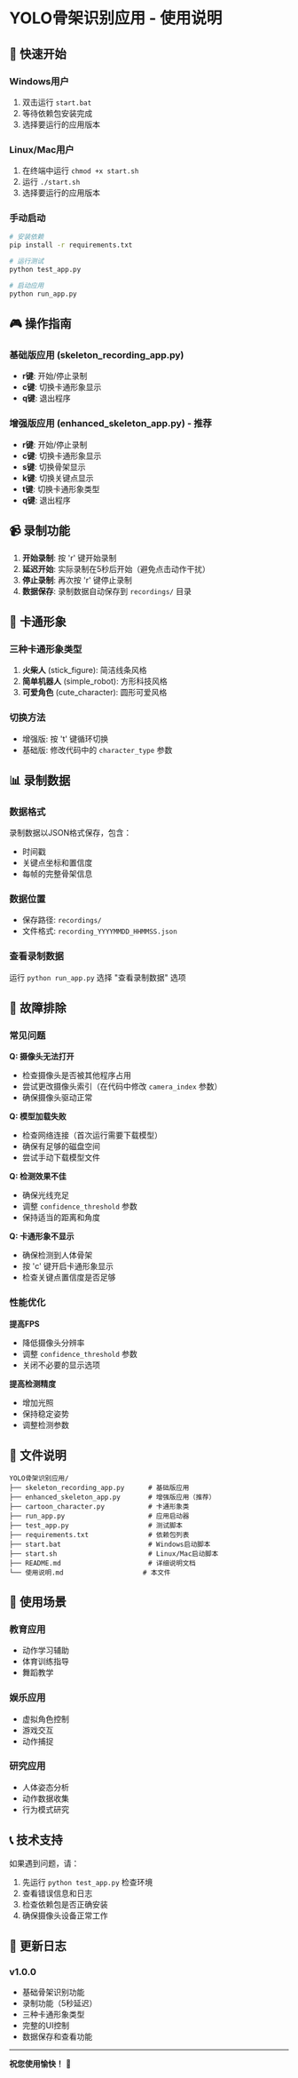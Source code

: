 # YOLO骨架识别应用 - 使用说明

## 🚀 快速开始

### Windows用户
1. 双击运行 `start.bat`
2. 等待依赖包安装完成
3. 选择要运行的应用版本

### Linux/Mac用户
1. 在终端中运行 `chmod +x start.sh`
2. 运行 `./start.sh`
3. 选择要运行的应用版本

### 手动启动
```bash
# 安装依赖
pip install -r requirements.txt

# 运行测试
python test_app.py

# 启动应用
python run_app.py
```

## 🎮 操作指南

### 基础版应用 (skeleton_recording_app.py)
- **r键**: 开始/停止录制
- **c键**: 切换卡通形象显示
- **q键**: 退出程序

### 增强版应用 (enhanced_skeleton_app.py) - 推荐
- **r键**: 开始/停止录制
- **c键**: 切换卡通形象显示
- **s键**: 切换骨架显示
- **k键**: 切换关键点显示
- **t键**: 切换卡通形象类型
- **q键**: 退出程序

## 📹 录制功能

1. **开始录制**: 按 'r' 键开始录制
2. **延迟开始**: 实际录制在5秒后开始（避免点击动作干扰）
3. **停止录制**: 再次按 'r' 键停止录制
4. **数据保存**: 录制数据自动保存到 `recordings/` 目录

## 🎨 卡通形象

### 三种卡通形象类型
1. **火柴人** (stick_figure): 简洁线条风格
2. **简单机器人** (simple_robot): 方形科技风格
3. **可爱角色** (cute_character): 圆形可爱风格

### 切换方法
- 增强版: 按 't' 键循环切换
- 基础版: 修改代码中的 `character_type` 参数

## 📊 录制数据

### 数据格式
录制数据以JSON格式保存，包含：
- 时间戳
- 关键点坐标和置信度
- 每帧的完整骨架信息

### 数据位置
- 保存路径: `recordings/`
- 文件格式: `recording_YYYYMMDD_HHMMSS.json`

### 查看录制数据
运行 `python run_app.py` 选择 "查看录制数据" 选项

## 🔧 故障排除

### 常见问题

**Q: 摄像头无法打开**
- 检查摄像头是否被其他程序占用
- 尝试更改摄像头索引（在代码中修改 `camera_index` 参数）
- 确保摄像头驱动正常

**Q: 模型加载失败**
- 检查网络连接（首次运行需要下载模型）
- 确保有足够的磁盘空间
- 尝试手动下载模型文件

**Q: 检测效果不佳**
- 确保光线充足
- 调整 `confidence_threshold` 参数
- 保持适当的距离和角度

**Q: 卡通形象不显示**
- 确保检测到人体骨架
- 按 'c' 键开启卡通形象显示
- 检查关键点置信度是否足够

### 性能优化

**提高FPS**
- 降低摄像头分辨率
- 调整 `confidence_threshold` 参数
- 关闭不必要的显示选项

**提高检测精度**
- 增加光照
- 保持稳定姿势
- 调整检测参数

## 📁 文件说明

```
YOLO骨架识别应用/
├── skeleton_recording_app.py      # 基础版应用
├── enhanced_skeleton_app.py       # 增强版应用（推荐）
├── cartoon_character.py           # 卡通形象类
├── run_app.py                     # 应用启动器
├── test_app.py                    # 测试脚本
├── requirements.txt               # 依赖包列表
├── start.bat                      # Windows启动脚本
├── start.sh                       # Linux/Mac启动脚本
├── README.md                      # 详细说明文档
└── 使用说明.md                    # 本文件
```

## 🎯 使用场景

### 教育应用
- 动作学习辅助
- 体育训练指导
- 舞蹈教学

### 娱乐应用
- 虚拟角色控制
- 游戏交互
- 动作捕捉

### 研究应用
- 人体姿态分析
- 动作数据收集
- 行为模式研究

## 📞 技术支持

如果遇到问题，请：
1. 先运行 `python test_app.py` 检查环境
2. 查看错误信息和日志
3. 检查依赖包是否正确安装
4. 确保摄像头设备正常工作

## 🔄 更新日志

### v1.0.0
- 基础骨架识别功能
- 录制功能（5秒延迟）
- 三种卡通形象类型
- 完整的UI控制
- 数据保存和查看功能

---

**祝您使用愉快！** 🎉
